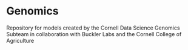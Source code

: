 # Genomics
Repository for models created by the Cornell Data Science Genomics Subteam in collaboration with Buckler Labs and the Cornell College of Agriculture
